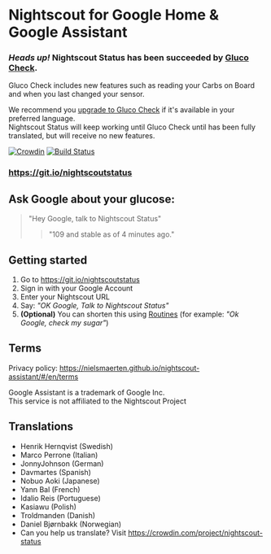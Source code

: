 # Nightscout for Google Home & Google Assistant
### _Heads up!_ Nightscout Status has been succeeded by [Gluco Check](https://github.com/nielsmaerten/gluco-check).
Gluco Check includes new features such as reading your Carbs on Board and when you last changed your sensor. 

We recommend you [upgrade to Gluco Check](https://glucocheck.app) if it's available in your preferred language.  
Nightscout Status will keep working until Gluco Check until has been fully translated, but will receive no new features.

[![Crowdin](https://d322cqt584bo4o.cloudfront.net/nightscout-status/localized.svg)](https://crowdin.com/project/nightscout-status)
[![Build Status](https://travis-ci.com/nielsmaerten/nightscout-assistant.svg?branch=master)](https://travis-ci.com/nielsmaerten/nightscout-assistant)
### https://git.io/nightscoutstatus



## Ask Google about your glucose:
> "Hey Google, talk to Nightscout Status"  
>> "109 and stable as of 4 minutes ago."

## Getting started

1. Go to https://git.io/nightscoutstatus
2. Sign in with your Google Account
3. Enter your Nightscout URL
4. Say: _"OK Google, Talk to Nightscout Status"_
5. **(Optional)** You can shorten this using [Routines](https://support.google.com/googlehome/answer/7029585?co=GENIE.Platform%3DAndroid&hl=en) (for example: _"Ok Google, check my sugar"_)

## Terms
Privacy policy: https://nielsmaerten.github.io/nightscout-assistant/#/en/terms

Google Assistant is a trademark of Google Inc.  
This service is not affiliated to the Nightscout Project

## Translations
- Henrik Hernqvist (Swedish)
- Marco Perrone (Italian)
- JonnyJohnson (German)
- Davmartes (Spanish)
- Nobuo Aoki (Japanese)
- Yann Bal (French)
- Idalio Reis (Portuguese)
- Kasiawu (Polish)
- Troldmanden (Danish)
- Daniel Bjørnbakk (Norwegian)
- Can you help us translate? Visit https://crowdin.com/project/nightscout-status
